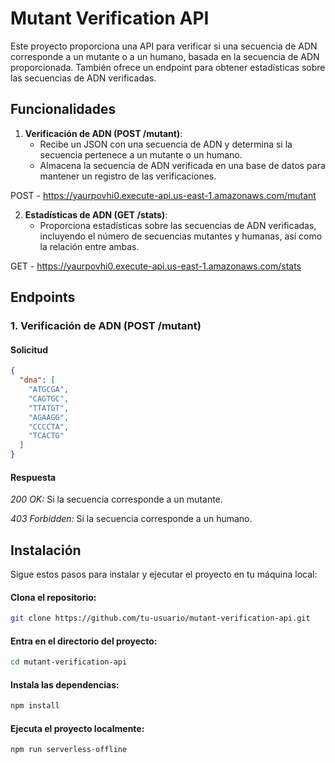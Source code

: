 # Mutant Verification API

Este proyecto proporciona una API para verificar si una secuencia de ADN corresponde a un mutante o a un humano, basada en la secuencia de ADN proporcionada. También ofrece un endpoint para obtener estadísticas sobre las secuencias de ADN verificadas.

## Funcionalidades

1. **Verificación de ADN (POST /mutant)**: 
   - Recibe un JSON con una secuencia de ADN y determina si la secuencia pertenece a un mutante o un humano.
   - Almacena la secuencia de ADN verificada en una base de datos para mantener un registro de las verificaciones.
     
POST - https://yaurpovhi0.execute-api.us-east-1.amazonaws.com/mutant
  

2. **Estadísticas de ADN (GET /stats)**: 
   - Proporciona estadísticas sobre las secuencias de ADN verificadas, incluyendo el número de secuencias mutantes y humanas, así como la relación entre ambas.
     
GET - https://yaurpovhi0.execute-api.us-east-1.amazonaws.com/stats

## Endpoints

### 1. Verificación de ADN (POST /mutant)

#### Solicitud
```json
{
  "dna": [
    "ATGCGA",
    "CAGTGC",
    "TTATGT",
    "AGAAGG",
    "CCCCTA",
    "TCACTG"
  ]
}
```
#### Respuesta

*200 OK:* Si la secuencia corresponde a un mutante.

*403 Forbidden:* Si la secuencia corresponde a un humano.

## Instalación
Sigue estos pasos para instalar y ejecutar el proyecto en tu máquina local:

#### Clona el repositorio:

```bash
git clone https://github.com/tu-usuario/mutant-verification-api.git
```
#### Entra en el directorio del proyecto:

```bash
cd mutant-verification-api
```
#### Instala las dependencias:

```bash
npm install
```
#### Ejecuta el proyecto localmente:

```bash
npm run serverless-offline
```
